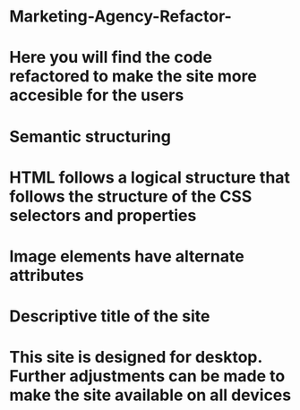 # Marketing-Agency-Refactor-

# Here you will find the code refactored to make the site more accesible for the users
  # Semantic structuring
  # HTML follows a logical structure that follows the structure of the CSS selectors   and properties
  # Image elements have alternate attributes
  # Descriptive title of the site

# This site is designed for desktop. Further adjustments can be made to make the site available on all devices